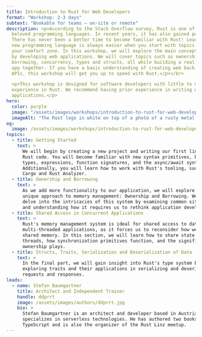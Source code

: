 ```yaml
---
title: Introduction to Rust for Web Developers
format: "Workshop: 2-3 days"
subtext: "Bookable for teams – on-site or remote"
description: <p>According to the Stack Overflow survey, Rust is one of the most
  beloved programming languages. In recent years, it has also gained popularity.
  There has never been a better time to become familiar with Rust! Learning a
  new programming language is always easier when you start with topics within
  your comfort zone. In this workshop, we will explore the main concepts of Rust
  by developing web applications. We will cover topics such as ownership and
  borrowing, concurrency, types and structs, all while building a real-world web
  app together. If you have a basic understanding of creating web back-ends and
  APIs, this workshop will get you up to speed with Rust.</p></br>

  <p>This workshop is designed for software developers with little to no
  experience in Rust. We recommend having prior experience in writing web
  applications.</p>
hero:
  color: purple
  image: "/assets/images/workshops/introduction-to-rust-for-web-developers/header-background.jpg"
  imageAlt: "The Rust logo in white on top of a photo of a rusty metal surface"
og:
  image: /assets/images/workshops/introduction-to-rust-for-web-developers/og-image.jpg
topics:
  - title: Getting Started
    text: >
      We will begin by creating a new project and writing our first lines of
      Rust code. You will become familiar with new syntax primitives, basic
      types, expressions, function signatures, and the async/await syntax.
      Additionally, you will learn how to work with Rust's tooling, such as
      Cargo and Rust Analyzer.
  - title: Ownership and Borrowing
    text: >
      As we add more functionality to our application, we will explore Rust's
      unique approach to memory management: Ownership and Borrowing. We will
      delve into the intricacies of this system by examining common situations
      and understanding how it requires us to rethink application development.
  - title: Shared Access in Concurrent Applications
    text: >
      Rust's memory management system is ideal for shared access to data in
      multi-threaded applications, as it forces us to reconsider how we handle
      shared memory. In this section, we will learn how to share state across
      threads, how synchronization primitives function, and the significant role
      ownership plays.
  - title: Structs, Traits, Serialization and Deserialization of Data
    text: >
      In the final part, we will gain insight into Rust's type system by
      exploring traits and their applications in serializing and deserializing
      requests and responses.
leads:
  - name: Stefan Baumgartner
    title: Architect and Independent Trainer
    handle: ddprrt
    image: /assets/images/authors/ddprrt.jpg
    bio: >
      Stefan Baumgartner is an architect and developer based in Austria who
      specializes in serverless technologies. He has authored two books on
      TypeScript and is also the organizer of the Rust Linz meetup.
---
```


<!--break-->
